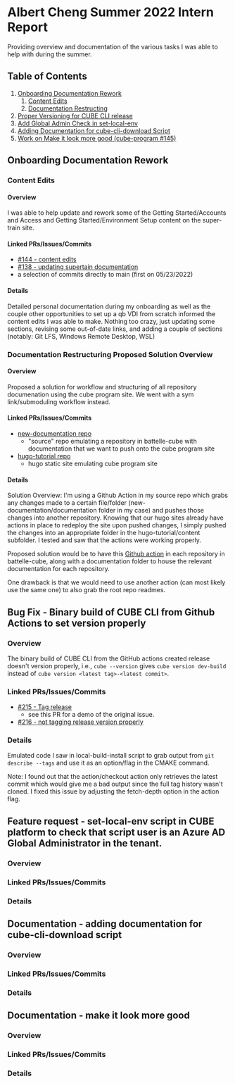 # Albert Cheng Summer 2022 Intern Report

Providing overview and documentation of the various tasks I was able to help with during the summer.

## Table of Contents
1. [Onboarding Documentation Rework](#onboarding-documentation-rework)
    1. [Content Edits](#content-edits)
    2. [Documentation Restructing](#documentation-restructuring-proposed-solution-overview)
2. [Proper Versioning for CUBE CLI release](#bug-fix---binary-build-of-cube-cli-from-github-actions-to-set-version-properly)
3. [Add Global Admin Check in set-local-env](#feature-request---set-local-env-script-in-cube-platform-to-check-that-script-user-is-an-azure-ad-global-administrator-in-the-tenant)
4. [Adding Documentation for cube-cli-download Script](#documentation---adding-documentation-for-cube-cli-download-script)
5. [Work on Make it look more good (cube-program #145)](#documentation---make-it-look-more-good)



## Onboarding Documentation Rework


### Content Edits

#### Overview

I was able to help update and rework some of the Getting Started/Accounts and Access and Getting Started/Environment Setup content on the super-train site.

#### Linked PRs/Issues/Commits

- [#144 - content edits](https://github.com/battelle-cube/cube-program/pull/144)
- [#138 - updating supertain documentation](https://github.com/battelle-cube/cube-program/pull/138)
- a selection of commits directly to main (first on 05/23/2022)

#### Details

Detailed personal documentation during my onboarding as well as the couple other opportunities to set up a qb VDI from scratch informed the content edits I was able to make. Nothing too crazy, just updating some sections, revising some out-of-date links, and adding a couple of sections (notably: Git LFS, Windows Remote Desktop, WSL)



### Documentation Restructuring Proposed Solution Overview

#### Overview

Proposed a solution for workflow and structuring of all repository documenation using the cube program site. We went with a sym link/submoduling workflow instead.

#### Linked PRs/Issues/Commits

- [new-documentation repo](https://github.com/chenga-battelle/new-documentation)
    - "source" repo emulating a repository in battelle-cube with documentation that we want to push onto the cube program site
- [hugo-tutorial repo](https://github.com/battellecube/hugo-tutorial)
    - hugo static site emulating cube program site

#### Details

Solution Overview: I'm using a Github Action in my source repo which grabs any changes made to a certain file/folder (new-documentation/documentation folder in my case) and pushes those changes into another repository. Knowing that our hugo sites already have actions in place to redeploy the site upon pushed changes, I simply pushed the changes into an appropriate folder in the hugo-tutorial/content subfolder. I tested and saw that the actions were working properly.

Proposed solution would be to have this [Github action](https://github.com/chenga-battelle/new-documentation/blob/main/.github/workflows/main.yml) in each repository in battelle-cube, along with a documentation folder to house the relevant documentation for each repository.

One drawback is that we would need to use another action (can most likely use the same one) to also grab the root repo readmes.


## Bug Fix - Binary build of CUBE CLI from Github Actions to set version properly

### Overview

The binary build of CUBE CLI from the GitHub actions created release doesn't version properly, i.e., ```cube --version``` gives ```cube version dev-build``` instead of ```cube version <latest tag>-<latest commit>```.

### Linked PRs/Issues/Commits

- [#215 - Tag release](https://github.com/battelle-cube/cube-cli/pull/215)
    - see this PR for a demo of the original issue.
- [#216 - not tagging release version properly](https://github.com/battelle-cube/cube-cli/pull/216)

### Details

Emulated code I saw in local-build-install script to grab output from ```git describe --tags``` and use it as an option/flag in the CMAKE command.

Note: I found out that the action/checkout action only retrieves the latest commit which would give me a bad output since the full tag history wasn't cloned. I fixed this issue by adjusting the fetch-depth option in the action flag.


## Feature request - set-local-env script in CUBE platform to check that script user is an Azure AD Global Administrator in the tenant.

### Overview

### Linked PRs/Issues/Commits

### Details


## Documentation - adding documentation for cube-cli-download script

### Overview

### Linked PRs/Issues/Commits

### Details



## Documentation - make it look more good

### Overview

### Linked PRs/Issues/Commits

### Details

